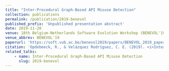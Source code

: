```yaml
---
title: "Inter-Procedural Graph-Based API Misuse Detection"
collection: publications
permalink: /publication/2019-benevol
published_prefix: 'Unpublished presentation abstract'
date: 2019-11-28
venue: 18th Belgium-Netherlands Software Evolution Workshop (BENEVOL'19)
venue_abbrev: BENEVOL'19
paperurl: 'https://soft.vub.ac.be/benevol2019/papers/BENEVOL_2019_paper_27.pdf'
citation: 'Opdebeeck, R., & Velázquez Rodríguez, C. E. (2019). <i>Inter-Procedural Graph-Based API Misuse Detection.</i> Abstract from 18th Belgium-Netherlands Software Evolution Workshop, Brussel, Belgium.'
related_talks:
    - name: Inter-Procedural Graph-Based API Misuse Detection
      slug: 2019-benevol
---
```

